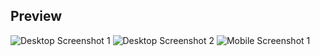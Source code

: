## Preview

![Desktop Screenshot 1](.public/preview/Desktop-1.png)
![Desktop Screenshot 2](.public/preview/Desktop-2.png)
![Mobile Screenshot 1](.public/preview/Mobile-1.png)
